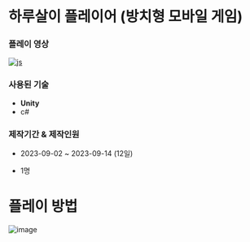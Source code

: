 # 하루살이 플레이어 (방치형 모바일 게임)
### 플레이 영상
<a href="https://www.youtube.com/watch?v=hpCMVTnQkjQ&t=36s">![js](https://img.shields.io/badge/YouTube-FF0000?style=for-the-badge&logo=youtube&logoColor=white)</a>
### 사용된 기술
+ **Unity**
+ c#
### 제작기간 & 제작인원
+ 2023-09-02 ~ 2023-09-14 (12일)
+ 1명

  #
# 플레이 방법
![image](https://github.com/jaebins/EphemeraGameScript/assets/70888275/c506f867-e405-446c-a298-6e6535eefc9d)

